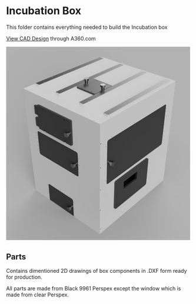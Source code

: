 # Incubation Box

This folder contains everything needed to build the Incubation box

<a href="https://a360.co/38g8Djh">View CAD Design</a> through A360.com

<img src="Incubation-Box.png" width="500">

## Parts

Contains dimentioned 2D drawings of box components in .DXF form ready for production.

All parts are made from Black 9961 Perspex except the window which is made from clear Perspex.
